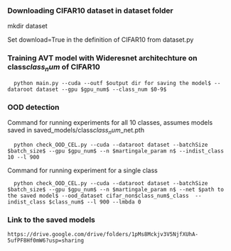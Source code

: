 ### Downloading CIFAR10 dataset in dataset folder
   mkdir dataset
   
   Set download=True in the definition of CIFAR10 from dataset.py

### Training AVT model with Wideresnet architechture on class$class_num$ of CIFAR10
      python main.py --cuda --outf $output dir for saving the model$ --dataroot dataset --gpu $gpu_num$ --class_num $0-9$ 

### OOD detection
Command for running experiments for all 10 classes, assumes models saved in saved_models/class$class_num$_net.pth

      python check_OOD_CEL.py --cuda --dataroot dataset --batchSize $batch_size$ --gpu $gpu_num$ --n $martingale_param n$ --indist_class 10 --l 900

Command for running experiment for a single class
      
      python check_OOD_CEL.py --cuda --dataroot dataset --batchSize $batch_size$ --gpu $gpu_num$ --n $martingale_param n$ --net $path to the saved model$ --ood_dataset cifar_non$class_num$_class  --indist_class $class_num$ --l 900 --lmbda 0

### Link to the saved models

    https://drive.google.com/drive/folders/1pMs8Mckjv3V5NjfXUhA-5ufPF8Hf0mW6?usp=sharing
